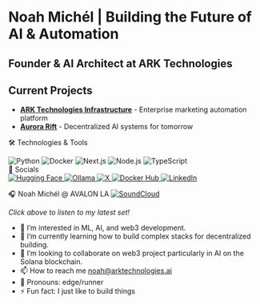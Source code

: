 #  Noah Michél | Building the Future of AI & Automation

## Founder & AI Architect at ARK Technologies

##  Current Projects

- **[ARK Technologies Infrastructure](https://arktechnologies.ai)** - Enterprise marketing automation platform
- **[Aurora Rift](https://github.com/piccassol/aurora.rift)** - Decentralized AI systems for tomorrow

🛠️ Technologies & Tools
<div align="left">
 <img src="https://img.shields.io/badge/Python-3776AB?style=for-the-badge&logo=python&logoColor=white" alt="Python" />
  <img src="https://img.shields.io/badge/Docker-2496ED?style=for-the-badge&logo=docker&logoColor=white" alt="Docker" />
  <img src="https://img.shields.io/badge/Next.js-000000?style=for-the-badge&logo=next.js&logoColor=white" alt="Next.js" />
  <img src="https://img.shields.io/badge/Node.js-339933?style=for-the-badge&logo=node.js&logoColor=white" alt="Node.js" />
  <img src="https://img.shields.io/badge/TypeScript-3178C6?style=for-the-badge&logo=typescript&logoColor=white" alt="TypeScript" />
</div>
📱 Socials
<div align="left">
  </a>
  <a href="https://huggingface.co/piccassol" target="_blank">
    <img src="https://img.shields.io/badge/Hugging_Face-FFD21E?style=for-the-badge&logo=huggingface&logoColor=black" alt="Hugging Face" />
  </a>
  <a href="https://ollama.com/piccassol" target="_blank">
    <img src="https://img.shields.io/badge/Ollama-000000?style=for-the-badge&logo=ollama&logoColor=white" alt="Ollama" />
  </a>
  <a href="https://x.com/noahmichelweb3" target="_blank">
    <img src="https://img.shields.io/badge/X-000000?style=for-the-badge&logo=x&logoColor=white" alt="X" />
  </a>
  <a href="https://hub.docker.com/u/piccassol" target="_blank">
    <img src="https://img.shields.io/badge/Docker_Hub-2496ED?style=for-the-badge&logo=docker&logoColor=white" alt="Docker Hub" />
  </a>
  <a href="#" target="_blank">
    <img src="https://img.shields.io/badge/LinkedIn-0077B5?style=for-the-badge&logo=linkedin&logoColor=white" alt="LinkedIn" />
  </a>
</div>

🎧 Noah Michél @ AVALON LA
[![SoundCloud](https://img.shields.io/badge/Listen_on_SoundCloud-FF3300?style=for-the-badge&logo=soundcloud&logoColor=white)](https://soundcloud.com/noahmichel/your-track-name)

*Click above to listen to my latest set!*

</div>

- 👀 I’m interested in ML, AI, and web3 development. 
- 🌱 I’m currently learning how to build complex stacks for decentralized building. 
- 🚄 I’m looking to collaborate on web3 project particularly in AI on the Solana blockchain. 
- 📫 How to reach me noah@arktechnologies.ai
- 🚈 Pronouns: edge/runner
- ⚡ Fun fact: I just like to build things

<!---
piccassol/piccassol is a ✨ special ✨ repository because its `README.md` (this file) appears on your GitHub profile.
You can click the Preview link to take a look at your changes.
--->
